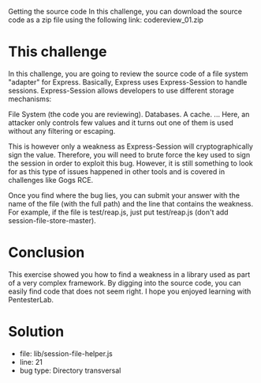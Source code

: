 Getting the source code
In this challenge, you can download the source code as a zip file using the following link: codereview_01.zip

# This challenge
In this challenge, you are going to review the source code of a file system "adapter" for Express. Basically, Express uses Express-Session to handle sessions. Express-Session allows developers to use different storage mechanisms:

File System (the code you are reviewing).
Databases.
A cache.
...
Here, an attacker only controls few values and it turns out one of them is used without any filtering or escaping.

This is however only a weakness as Express-Session will cryptographically sign the value. Therefore, you will need to brute force the key used to sign the session in order to exploit this bug. However, it is still something to look for as this type of issues happened in other tools and is covered in challenges like Gogs RCE.

Once you find where the bug lies, you can submit your answer with the name of the file (with the full path) and the line that contains the weakness. For example, if the file is test/reap.js, just put test/reap.js (don't add session-file-store-master).

# Conclusion
This exercise showed you how to find a weakness in a library used as part of a very complex framework. By digging into the source code, you can easily find code that does not seem right. I hope you enjoyed learning with PentesterLab.

# Solution

* file: lib/session-file-helper.js
* line: 21
* bug type: Directory transversal
